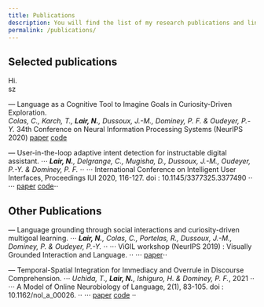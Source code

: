 ```yaml
---
title: Publications
description: You will find the list of my research publications and links to an open access version
permalink: /publications/
---
```


## Selected publications
Hi.  
sz

— Language as a Cognitive Tool to Imagine Goals in Curiosity-Driven Exploration.  
  _Colas, C., Karch, T., **Lair, N.**, Dussoux, J.-M., Dominey, P. F. & Oudeyer, P.-Y._
34th Conference on Neural Information Processing Systems (NeurIPS 2020)
[paper](https://papers.nips.cc/paper/2020/file/274e6fcf4a583de4a81c6376f17673e7-Paper.pdf) [code](https://github.com/flowersteam/Imagine)

— User-in-the-loop adaptive intent detection for instructable digital assistant.
⋅⋅⋅ _**Lair, N.**, Delgrange, C., Mugisha, D., Dussoux, J.-M., Oudeyer, P.-Y. & Dominey, P. F._ ⋅⋅
⋅⋅⋅ International Conference on Intelligent User Interfaces, Proceedings IUI 2020, 116-127. doi : 10.1145/3377325.3377490 ⋅⋅
⋅⋅⋅ [paper](https://arxiv.org/abs/2001.06007) [code](https://github.com/nicolas-lair/AidMe)⋅⋅

## Other Publications

— Language grounding through social interactions and curiosity-driven multigoal learning. 
⋅⋅⋅ _**Lair, N.**, Colas, C., Portelas, R., Dussoux, J.-M., Dominey, P. & Oudeyer, P.-Y._ ⋅⋅
⋅⋅⋅ ViGIL workshop (NeurIPS 2019) : Visually Grounded Interaction and Language. ⋅⋅
⋅⋅⋅ [paper](https://arxiv.org/abs/1911.03219)⋅⋅

— Temporal-Spatial Integration for Immediacy and Overrule in Discourse Comprehension.
⋅⋅⋅ _Uchida, T., **Lair, N.**, Ishiguro, H. & Dominey, P. F._, 2021 ⋅⋅
⋅⋅⋅ A Model of Online Neurobiology of Language, 2(1), 83-105. doi : 10.1162/nol_a_00026. ⋅⋅
⋅⋅⋅ [paper](https://direct.mit.edu/nol/article/2/1/83/95859) [code](https://github.com/nicolas-lair/DiscourseOverrule) ⋅⋅
